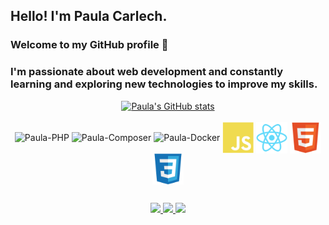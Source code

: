 ## Hello! I'm Paula Carlech.
### Welcome to my GitHub profile 👋 
### I'm passionate about web development and constantly learning and exploring new technologies to improve my skills.

<div align="center">
  <a href="https://github.com/anuraghazra/github-readme-stats">
    <img src="https://github-readme-stats.vercel.app/api?username=Paula-Carlech&show_icons=true&theme=radical" alt="Paula's GitHub stats" />
  </a>
</div>

<div align="center" style="display: inline_block"><br>
  <img align="center" alt="Paula-PHP" height="50" width="50" src="https://cdn.jsdelivr.net/gh/devicons/devicon@latest/icons/php/php-original.svg" /> 
  <img align="center" alt="Paula-Composer" height="50" width="50" src="https://cdn.jsdelivr.net/gh/devicons/devicon@latest/icons/composer/composer-original.svg" />
  <img align="center" alt="Paula-Docker" height="50" width="50" src="https://cdn.jsdelivr.net/gh/devicons/devicon@latest/icons/docker/docker-original-wordmark.svg" />
  <img align="center" alt="Paula-Js" height="50" width="50" src="https://raw.githubusercontent.com/devicons/devicon/master/icons/javascript/javascript-plain.svg">
  <img align="center" alt="Paula-React" height="50" width="50" src="https://raw.githubusercontent.com/devicons/devicon/master/icons/react/react-original.svg">
  <img align="center" alt="Paula-HTML" height="50" width="50" src="https://raw.githubusercontent.com/devicons/devicon/master/icons/html5/html5-original.svg">
  <img align="center" alt="Paula-CSS" height="50" width="50" src="https://raw.githubusercontent.com/devicons/devicon/master/icons/css3/css3-original.svg">
</div>
  
##

<div align="center"> 
  <a href="https://instagram.com/paulacarlech" target="_blank">
    <img src="https://img.shields.io/badge/-Instagram-%23E4405F?style=for-the-badge&logo=instagram&logoColor=white" target="_blank">
  </a>
  <a href="mailto:paulacarlech@gmail.com">
    <img src="https://img.shields.io/badge/-Gmail-%23333?style=for-the-badge&logo=gmail&logoColor=white" target="_blank">
  </a>
  <a href="https://www.linkedin.com/in/paula-carlech-0a283b1a7/" target="_blank">
    <img src="https://img.shields.io/badge/-LinkedIn-%230077B5?style=for-the-badge&logo=linkedin&logoColor=white" target="_blank">
  </a> 
</div>
